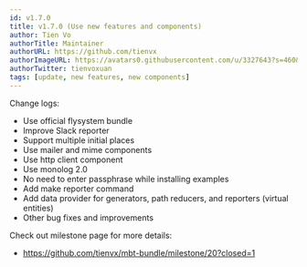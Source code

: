 ```yaml
---
id: v1.7.0
title: v1.7.0 (Use new features and components)
author: Tien Vo
authorTitle: Maintainer
authorURL: https://github.com/tienvx
authorImageURL: https://avatars0.githubusercontent.com/u/3327643?s=460&v=4
authorTwitter: tienvoxuan
tags: [update, new features, new components]
---
```


Change logs:
* Use official flysystem bundle
* Improve Slack reporter
* Support multiple initial places
* Use mailer and mime components
* Use http client component
* Use monolog 2.0
* No need to enter passphrase while installing examples
* Add make reporter command
* Add data provider for generators, path reducers, and reporters (virtual entities)
* Other bug fixes and improvements

Check out milestone page for more details:
* https://github.com/tienvx/mbt-bundle/milestone/20?closed=1
